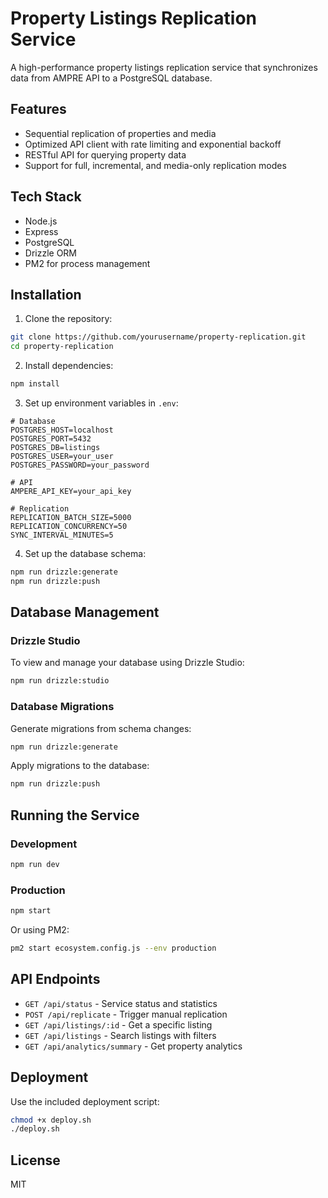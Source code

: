 # Property Listings Replication Service

A high-performance property listings replication service that synchronizes data from AMPRE API to a PostgreSQL database.

## Features

- Sequential replication of properties and media
- Optimized API client with rate limiting and exponential backoff
- RESTful API for querying property data
- Support for full, incremental, and media-only replication modes

## Tech Stack

- Node.js
- Express
- PostgreSQL
- Drizzle ORM
- PM2 for process management

## Installation

1. Clone the repository:
```bash
git clone https://github.com/yourusername/property-replication.git
cd property-replication
```

2. Install dependencies:
```bash
npm install
```

3. Set up environment variables in `.env`:
```
# Database
POSTGRES_HOST=localhost
POSTGRES_PORT=5432
POSTGRES_DB=listings
POSTGRES_USER=your_user
POSTGRES_PASSWORD=your_password

# API
AMPERE_API_KEY=your_api_key

# Replication
REPLICATION_BATCH_SIZE=5000
REPLICATION_CONCURRENCY=50
SYNC_INTERVAL_MINUTES=5
```

4. Set up the database schema:
```bash
npm run drizzle:generate
npm run drizzle:push
```

## Database Management

### Drizzle Studio

To view and manage your database using Drizzle Studio:

```bash
npm run drizzle:studio
```

### Database Migrations

Generate migrations from schema changes:
```bash
npm run drizzle:generate
```

Apply migrations to the database:
```bash
npm run drizzle:push
```

## Running the Service

### Development

```bash
npm run dev
```

### Production

```bash
npm start
```

Or using PM2:

```bash
pm2 start ecosystem.config.js --env production
```

## API Endpoints

- `GET /api/status` - Service status and statistics
- `POST /api/replicate` - Trigger manual replication
- `GET /api/listings/:id` - Get a specific listing
- `GET /api/listings` - Search listings with filters
- `GET /api/analytics/summary` - Get property analytics

## Deployment

Use the included deployment script:

```bash
chmod +x deploy.sh
./deploy.sh
```

## License

MIT 